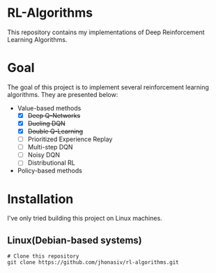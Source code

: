 # RL-Algorithms

This repository contains my implementations of Deep Reinforcement Learning Algorithms.


# Goal

The goal of this project is to implement several reinforcement learning algorithms.
They are presented below:

- Value-based methods
    - [x] ~~Deep Q-Networks~~
    - [x] ~~Dueling DQN~~
    - [x] ~~Double Q-Learning~~
    - [ ] Prioritized Experience Replay
    - [ ] Multi-step DQN
    - [ ] Noisy DQN
    - [ ] Distributional RL
- Policy-based methods


# Installation

I've only tried building this project on Linux machines.

## Linux(Debian-based systems)

```shell
# Clone this repository
git clone https://github.com/jhonasiv/rl-algorithms.git


```